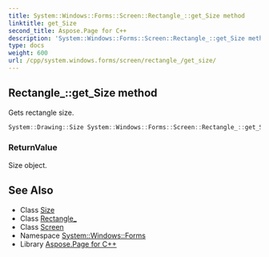 ```yaml
---
title: System::Windows::Forms::Screen::Rectangle_::get_Size method
linktitle: get_Size
second_title: Aspose.Page for C++
description: 'System::Windows::Forms::Screen::Rectangle_::get_Size method. Gets rectangle size in C++.'
type: docs
weight: 600
url: /cpp/system.windows.forms/screen/rectangle_/get_size/
---
```

## Rectangle_::get_Size method


Gets rectangle size.

```cpp
System::Drawing::Size System::Windows::Forms::Screen::Rectangle_::get_Size() const
```


### ReturnValue

Size object.

## See Also

* Class [Size](../../../../system.drawing/size/)
* Class [Rectangle_](../)
* Class [Screen](../../)
* Namespace [System::Windows::Forms](../../../)
* Library [Aspose.Page for C++](../../../../)
